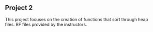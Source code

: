 ## Project 2

This project focuses on the creation of functions that sort through heap files. 
BF files provided by the instructors.
